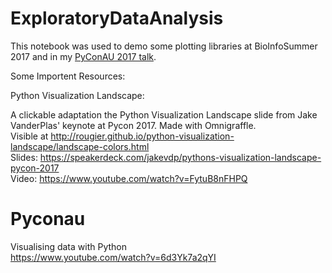 # ExploratoryDataAnalysis

This notebook was used to demo some plotting libraries at BioInfoSummer 2017 and in my [PyConAU 2017 talk](https://www.youtube.com/watch?v=6d3Yk7a2qYI).


Some Importent Resources:

Python Visualization Landscape:

A clickable adaptation the Python Visualization Landscape slide from Jake VanderPlas' keynote at Pycon 2017. Made with Omnigraffle. <br>
Visible at http://rougier.github.io/python-visualization-landscape/landscape-colors.html <br>
Slides: https://speakerdeck.com/jakevdp/pythons-visualization-landscape-pycon-2017 <br>
Video: https://www.youtube.com/watch?v=FytuB8nFHPQ <br>

# Pyconau
Visualising data with Python <br>
https://www.youtube.com/watch?v=6d3Yk7a2qYI
